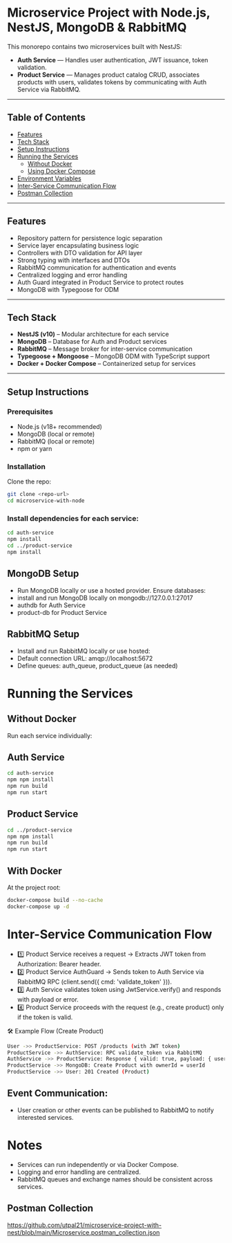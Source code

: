 # Microservice Project with Node.js, NestJS, MongoDB & RabbitMQ

This monorepo contains two microservices built with NestJS:

- **Auth Service** — Handles user authentication, JWT issuance, token validation.
- **Product Service** — Manages product catalog CRUD, associates products with users, validates tokens by communicating with Auth Service via RabbitMQ.

---

## Table of Contents

- [Features](#features)
- [Tech Stack](#tech-stack)
- [Setup Instructions](#setup-instructions)
- [Running the Services](#running-the-services)
  - [Without Docker](#without-docker)
  - [Using Docker Compose](#with-docker)
- [Environment Variables](#environment-variables)
- [Inter-Service Communication Flow](#inter-service-communication-flow)
- [Postman Collection](#postman-collection)

---

## Features

- Repository pattern for persistence logic separation  
- Service layer encapsulating business logic  
- Controllers with DTO validation for API layer  
- Strong typing with interfaces and DTOs  
- RabbitMQ communication for authentication and events  
- Centralized logging and error handling  
- Auth Guard integrated in Product Service to protect routes  
- MongoDB with Typegoose for ODM  


---

## Tech Stack
- **NestJS (v10)** – Modular architecture for each service
- **MongoDB** – Database for Auth and Product services
- **RabbitMQ** – Message broker for inter-service communication
- **Typegoose + Mongoose** – MongoDB ODM with TypeScript support
- **Docker + Docker Compose** – Containerized setup for services

---

## Setup Instructions

### Prerequisites

- Node.js (v18+ recommended)  
- MongoDB (local or remote)  
- RabbitMQ (local or remote)  
- npm or yarn  

### Installation

Clone the repo:

```bash
git clone <repo-url>
cd microservice-with-node
```
### Install dependencies for each service:
```bash
cd auth-service
npm install
cd ../product-service
npm install
```

## MongoDB Setup
- Run MongoDB locally or use a hosted provider. Ensure databases:
- install and run MongoDB locally on mongodb://127.0.0.1:27017
- authdb for Auth Service
- product-db for Product Service

## RabbitMQ Setup
- Install and run RabbitMQ locally or use hosted:
- Default connection URL: amqp://localhost:5672
- Define queues: auth_queue, product_queue (as needed)

# Running the Services 
## Without Docker

Run each service individually:

## Auth Service
```bash
cd auth-service
npm npm install 
npm run build
npm run start
```
## Product Service
```bash
cd ../product-service
npm npm install 
npm run build
npm run start
```

## With Docker
At the project root:
```bash
docker-compose build --no-cache                              
docker-compose up -d
```

# Inter-Service Communication Flow

- 1️⃣ Product Service receives a request → Extracts JWT token from Authorization: Bearer <token> header.
- 2️⃣ Product Service AuthGuard → Sends token to Auth Service via RabbitMQ RPC (client.send({ cmd: 'validate_token' })).
- 3️⃣ Auth Service validates token using JwtService.verify() and responds with payload or error.
- 4️⃣ Product Service proceeds with the request (e.g., create product) only if the token is valid.

🛠 Example Flow (Create Product)
```bash
User ->> ProductService: POST /products (with JWT token)
ProductService ->> AuthService: RPC validate_token via RabbitMQ
AuthService ->> ProductService: Response { valid: true, payload: { userId } }
ProductService ->> MongoDB: Create Product with ownerId = userId
ProductService ->> User: 201 Created (Product)
```

## Event Communication:

- User creation or other events can be published to RabbitMQ to notify interested services.

# Notes
- Services can run independently or via Docker Compose.
- Logging and error handling are centralized.
- RabbitMQ queues and exchange names should be consistent across services.

## Postman Collection
https://github.com/utpal21/microservice-project-with-nest/blob/main/Microservice.postman_collection.json